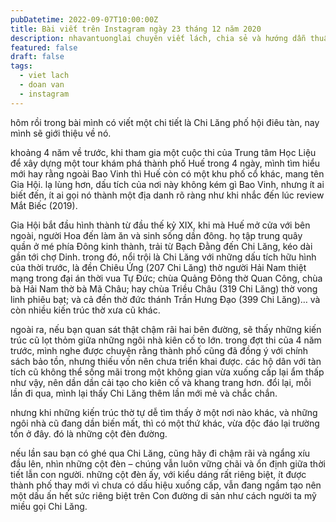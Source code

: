 ```yaml
---
pubDatetime: 2022-09-07T10:00:00Z
title: Bài viết trên Instagram ngày 23 tháng 12 năm 2020
description: nhavantuonglai chuyên viết lách, chia sẻ và hướng dẫn thuần thục khi thực hành viết lách qua những bài chia sẻ trên Instagram chính thức.
featured: false
draft: false
tags:
  - viet lach
  - doan van
  - instagram
---
```


hôm rồi trong bài mình có viết một chi tiết là Chi Lăng phố hội điêu tàn, nay mình sẽ giới thiệu về nó.

khoảng 4 năm về trước, khi tham gia một cuộc thi của Trung tâm Học Liệu để xây dựng một tour khám phá thành phố Huế trong 4 ngày, mình tìm hiểu mới hay rằng ngoài Bao Vinh thì Huế còn có một khu phố cổ khác, mang tên Gia Hội. lạ lùng hơn, dấu tích của nơi này không kém gì Bao Vinh, nhưng ít ai biết đến, ít ai gọi nó thành một địa danh rõ ràng như khi nhắc đến lúc review Mắt Biếc (2019).

Gia Hội bắt đầu hình thành từ đầu thế kỷ XIX, khi mà Huế mở cửa với bên ngoài, người Hoa đến làm ăn và sinh sống dần đông. họ tập trung quây quần ở mé phía Đông kinh thành, trải từ Bạch Đằng đến Chi Lăng, kéo dài gần tới chợ Dinh. trong đó, nổi trội là Chi Lăng với những dấu tích hữu hình của thời trước, là đền Chiêu Ứng (207 Chi Lăng) thờ người Hải Nam thiệt mạng trong đại án thời vua Tự Đức; chùa Quảng Đông thờ Quan Công, chùa bà Hải Nam thờ bà Mã Châu; hay chùa Triều Châu (319 Chi Lăng) thờ vong linh phiêu bạt; và cả đền thờ đức thánh Trần Hưng Đạo (399 Chi Lăng)… và còn nhiều kiến trúc thờ xưa cũ khác.

ngoài ra, nếu bạn quan sát thật chậm rãi hai bên đường, sẽ thấy những kiến trúc cũ lọt thỏm giữa những ngôi nhà kiên cố to lớn. trong đợt thi của 4 năm trước, mình nghe được chuyện rằng thành phố cũng đã đồng ý với chính sách bảo tồn, nhưng thiếu vốn nên chưa triển khai được. các hộ dân với tàn tích cũ không thể sống mãi trong một không gian vừa xuống cấp lại ẩm thấp như vậy, nên dần dần cải tạo cho kiên cố và khang trang hơn. đổi lại, mỗi lần đi qua, mình lại thấy Chi Lăng thêm lần mới mẻ và chắc chắn.

nhưng khi những kiến trúc thờ tự dễ tìm thấy ở một nơi nào khác, và những ngôi nhà cũ đang dần biến mất, thì có một thứ khác, vừa độc đáo lại trường tồn ở đây. đó là những cột đèn đường.

nếu lần sau bạn có ghé qua Chi Lăng, cũng hãy đi chậm rãi và ngẩng xíu đầu lên, nhìn những cột đèn – chúng vẫn luôn vững chãi và ổn định giữa thời tiết lẫn con người. những cột đèn ấy, với kiểu dáng rất riêng biệt, ít được thành phố thay mới vì chưa có dấu hiệu xuống cấp, vẫn đang ngầm tạo nên một dấu ấn hết sức riêng biệt trên Con đường di sản như cách người ta mỹ miều gọi Chi Lăng.
